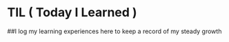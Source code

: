# TIL ( Today I Learned )
##I log my learning experiences here to keep a record of my steady growth

